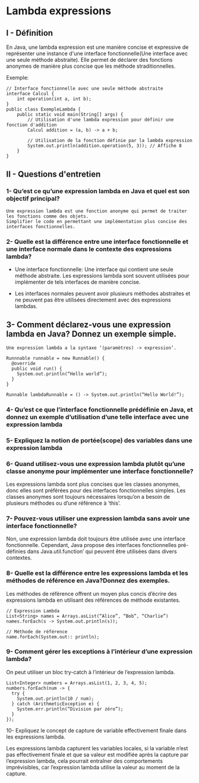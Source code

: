 # Lambda expressions
## I - Définition
En Java, une lambda expression est une manière concise et expressive de représenter une instance d'une interface fonctionnelle(Une interface avec une seule méthode abstraite).
Elle permet de déclarer des fonctions anonymes de manière plus concise que les méthode straditionnelles.

Exemple:
```
// Interface fonctionnelle avec une seule méthode abstraite
interface Calcul {
    int operation(int a, int b);
}
public class ExempleLambda {
    public static void main(String[] args) {
        // Utilisation d'une lambda expression pour définir une fonction d'addition
        Calcul addition = (a, b) -> a + b;

        // Utilisation de la fonction définie par la lambda expression
        System.out.println(addition.operation(5, 3)); // Affiche 8
    }
}
```

## II - Questions d'entretien
### 1- Qu’est ce qu’une expression lambda en Java et quel est son objectif principal?
	Une expression lambda est une fonction anonyme qui permet de traiter les fonctions comme des objets.
	Simplifier le code en permettant une implémentation plus concise des interfaces fonctionnelles.

### 2- Quelle est la différence entre une interface fonctionnelle et une interface normale dans le contexte des expressions lambda?

- Une interface fonctionnelle: Une interface qui contient une seule méthode abstraite.
Les expressions lambda sont souvent utilisées pour implémenter de tels interfaces de manière concise.

- Les interfaces normales peuvent avoir plusieurs méthodes abstraites et ne peuvent pas être utilisées directement avec des expressions lambdas.

## 3- Comment déclarez-vous une expression lambda en Java? Donnez un exemple simple.
	Une expression lambda a la syntaxe ‘(paramètres) -> expression’.
```
Runnnable runnable = new Runnable() {
  @override
  public void run() {
    System.out.println(“Hello world”);
  }
}

Runnable lambdaRunnable = () -> System.out.println(“Hello World!”);
```

### 4- Qu’est ce que l’interface fonctionnelle prédéfinie en Java, et donnez un exemple d’utilisation d’une telle interface avec une expression lambda


### 5- Expliquez la notion de portée(scope) des variables dans une expression lambda



### 6- Quand utilisez-vous une expression lambda plutôt qu’une classe anonyme pour implémenter une interface fonctionnelle?

Les expressions lambda sont plus concises que les classes anonymes, donc elles sont préférées pour des interfaces fonctionnelles simples. Les classes anonymes sont toujours nécessaires lorsqu’on a besoin de plusieurs méthodes ou d’une référence à ‘this’.

### 7- Pouvez-vous utiliser une expression lambda sans avoir une interface fonctionnelle?

Non, une expression lambda doit toujours être utilisée avec une interface fonctionnelle.
Cependant, Java propose des interfaces fonctionnelles pré-définies dans Java.util.function’
qui peuvent être utilisées dans divers contextes.

### 8- Quelle est la différence entre les expressions lambda et les méthodes de référence en Java?Donnez des exemples.

Les méthodes de référence offrent un moyen plus concis d’écrire des expressions lambda en utilisant des références de méthode existantes.

```
// Expression Lambda
List<String> names = Arrays.asList(“Alice”, “Bob”, “Charlie”)
names.forEach(s -> System.out.println(s));

// Méthode de référence
name.forEach(System.out:: println);
```

### 9- Comment gérer les exceptions à l’intérieur d’une expression lambda?

On peut utiliser un bloc try-catch à l’intérieur de l’expression lambda.
```
List<Integer> numbers = Arrays.asList(1, 2, 3, 4, 5);
numbers.forEach(num -> {
  try {
    System.out.println(10 / num);
  } catch (ArithmeticException e) {
    System.err.println(“Division par zéro”);
  }
});
```



10- Expliquez le concept de capture de variable effectivement finale dans les expressions lambda.

Les expressions lambda capturent les variables locales, si la variable n’est pas effectivement finale et que sa valeur est modifiée après la capture par l’expression lambda, cela pourrait entraîner des comportements imprévisibles, car l’expression lambda utilise la valeur au moment de la capture.
